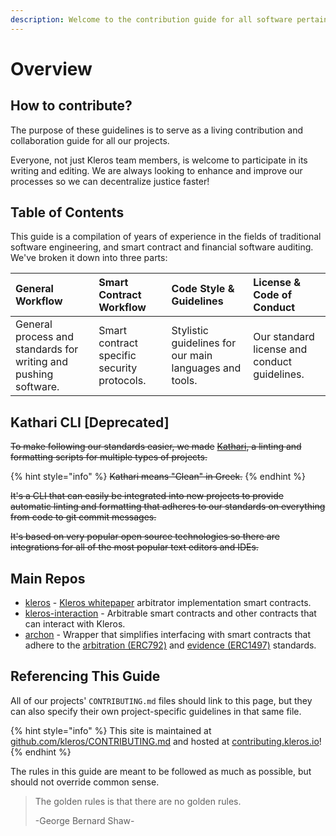 ```yaml
---
description: Welcome to the contribution guide for all software pertaining to Kleros.
---
```


# Overview

## How to contribute?

The purpose of these guidelines is to serve as a living contribution and collaboration guide for all our projects.

Everyone, not just Kleros team members, is welcome to participate in its writing and editing. We are always looking to enhance and improve our processes so we can decentralize justice faster!

## Table of Contents

This guide is a compilation of years of experience in the fields of traditional software engineering, and smart contract and financial software auditing. We've broken it down into three parts:

| General Workflow | Smart Contract Workflow | Code Style & Guidelines | License & Code of Conduct |
| :--- | :--- | :--- | :--- |
| General process and standards for writing and pushing software. | Smart contract specific security protocols. | Stylistic guidelines for our main languages and tools. | Our standard license and conduct guidelines. |

## Kathari CLI \[Deprecated\]

~~To make following our standards easier, we made~~ [~~Kathari~~](https://github.com/kleros/kathari)~~, a linting and formatting scripts for multiple types of projects.~~

{% hint style="info" %}
~~Kathari means "Clean" in Greek.~~
{% endhint %}

~~It's a CLI that can easily be integrated into new projects to provide automatic linting and formatting that adheres to our standards on everything from code to git commit messages.~~

~~It's based on very popular open source technologies so there are integrations for all of the most popular text editors and IDEs.~~

## Main Repos

* [kleros](https://github.com/kleros) - [Kleros whitepaper](https://kleros.io/assets/whitepaper.pdf) arbitrator implementation smart contracts.
* [kleros-interaction](https://github.com/kleros-interaction) - Arbitrable smart contracts and other contracts that can interact with Kleros.
* [archon](https://github.com/kleros/archon) - Wrapper that simplifies interfacing with smart contracts that adhere to the [arbitration \(ERC792\)](https://github.com/ethereum/EIPs/issues/792) and [evidence \(ERC1497\)](https://github.com/ethereum/EIPs/issues/1497) standards.

## Referencing This Guide

All of our projects' `CONTRIBUTING.md` files should link to this page, but they can also specify their own project-specific guidelines in that same file.

{% hint style="info" %}
This site is maintained at [github.com/kleros/CONTRIBUTING.md](https://github.com/kleros/CONTRIBUTING.md) and hosted at [contributing.kleros.io](https://contributing.kleros.io)!
{% endhint %}

The rules in this guide are meant to be followed as much as possible, but should not override common sense.

> The golden rules is that there are no golden rules.
>
> -George Bernard Shaw-

